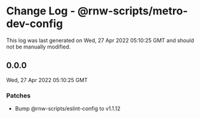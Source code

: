 # Change Log - @rnw-scripts/metro-dev-config

This log was last generated on Wed, 27 Apr 2022 05:10:25 GMT and should not be manually modified.

<!-- Start content -->

## 0.0.0

Wed, 27 Apr 2022 05:10:25 GMT

### Patches

- Bump @rnw-scripts/eslint-config to v1.1.12
